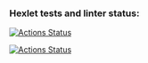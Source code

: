 ### Hexlet tests and linter status:
[![Actions Status](https://github.com/AfViktor/frontend-project-46/actions/workflows/hexlet-check.yml/badge.svg)](https://github.com/AfViktor/frontend-project-46/actions)

[![Actions Status](https://github.com/AfViktor/frontend-project-46/actions/workflows/check.yml/badge.svg)](https://github.com/AfViktor/frontend-project-46/actions)